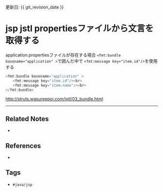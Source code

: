 更新日: {{ git_revision_date }}

# jsp jstl propertiesファイルから文言を取得する
application.propertiesファイルが存在する場合
`<fmt:bundle basename="application" >`で囲んだ中で
`<fmt:message key="item.id"/>`を使用する

```java
<fmt:bundle basename="application" >
　　<fmt:message key="item.id"/><br>  
　　<fmt:message key="item.name"/><br>
</fmt:bundle>
```

http://struts.wasureppoi.com/jstl/03_bundle.html

---
## Related Notes
- 

## References
- 

## Tags
- `#java/jsp` 